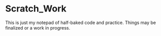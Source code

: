 # Scratch_Work

This is just my notepad of half-baked code and practice.
Things may be finalized or a work in progress.